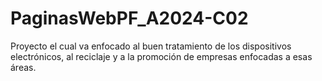 # PaginasWebPF_A2024-C02
Proyecto el cual va enfocado al buen tratamiento de los dispositivos electrónicos, al reciclaje y a la promoción de empresas enfocadas a esas áreas. 

